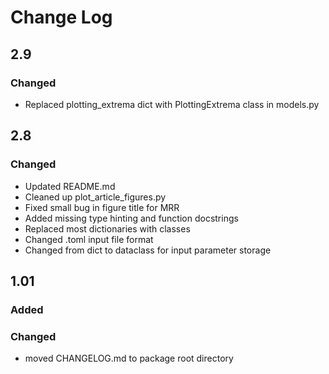 # Change Log

## 2.9

### Changed

* Replaced plotting_extrema dict with PlottingExtrema class in models.py

## 2.8

### Changed

* Updated README.md
* Cleaned up plot_article_figures.py
* Fixed small bug in figure title for MRR
* Added missing type hinting and function docstrings
* Replaced most dictionaries with classes
* Changed .toml input file format
* Changed from dict to dataclass for input parameter storage

## 1.01

### Added

### Changed

* moved CHANGELOG.md to package root directory

